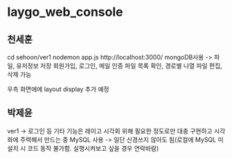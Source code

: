 # laygo_web_console

## 천세훈
cd sehoon/ver1
nodemon app.js
http://localhost:3000/
mongoDB사용 -> 파일, 유저정보 저장
회원가입, 로그인, 메일 인증 
파일 목록 확인, 경로별 나열
파일 편집, 삭제 가능

우측 화면에에 layout display 추가 예정



## 박제윤
ver1 -> 로그인 등 기타 기능은 레이고 시각회 위해 필요한 정도로만 대충 구현하고 시각화에 주력해서 만드는 중
MySQL 사용 -> 일단 신경쓰지 않아도 됨(로컬에 MySQL 미설치 시 코드 동작 불가함. 실행시켜보고 싶을 경우 연락바람)